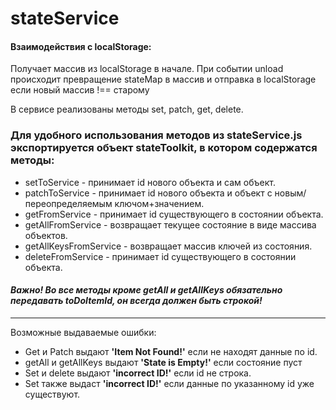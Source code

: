 # stateService

#### Взаимодействия с localStorage:
Получает массив из localStorage в начале.
При событии unload происходит превращение stateMap в массив и отправка в localStorage если новый массив !== старому

В сервисе реализованы методы set, patch, get, delete.

### Для удобного использования методов из stateService.js экспортируется объект stateToolkit, в котором содержатся методы:
- setToService - принимает id нового объекта и сам объект.
- patchToService - принимает id нового объекта и объект с новым/переопределяемым ключом+значением.
- getFromService - принимает id существующего в состоянии объекта.
- getAllFromService - возвращает текущее состояние в виде массива объектов.
- getAllKeysFromService - возвращает массив ключей из состояния.
- deleteFromService - принимает id существующего в состоянии объекта.

#### _Важно! Во все методы кроме getAll и getAllKeys обязательно передавать toDoItemId, он всегда должен быть строкой!_

____
Возможные выдаваемые ошибки:

- Get и Patch выдают __'Item Not Found!'__ если не находят данные по id.
- getAll и getAllKeys выдают __'State is Empty!'__ если состояние пуст
- Set и delete выдают __'incorrect ID!'__ если id не строка.
- Set также выдаст __'incorrect ID!'__ если данные по указанному id уже существуют.

